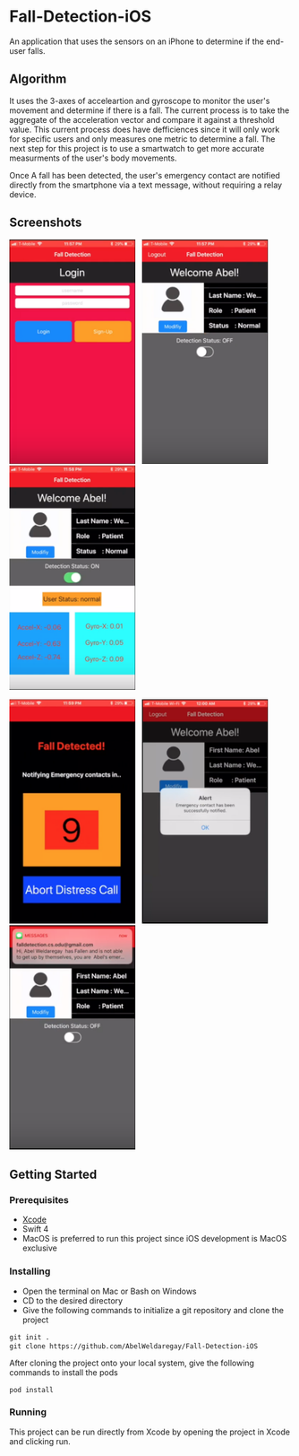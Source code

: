 # Fall-Detection-iOS

An application that uses the sensors on an iPhone to determine if the end-user falls.

## Algorithm

It uses the 3-axes of acceleartion and gyroscope to monitor the user's movement and determine if there is a fall. The current process is to take the aggregate of the acceleration vector and compare it against a threshold value. This current process does have defficiences since it will only work for specific users and only measures one metric to determine a fall. The next step for this project is to use a smartwatch to get more accurate measurments of the user's body movements.

Once A fall has been detected, the user's emergency contact are notified directly from the smartphone via a text message, without requiring a relay device.

## Screenshots
<p float="left">
<img src="https://github.com/AbelWeldaregay/Fall-Detection-iOS/blob/master/Screen%20Shot%202020-03-01%20at%2012.13.38%20AM.png?raw=true" width=225 height= 400>
  &nbsp
<img src="https://github.com/AbelWeldaregay/Fall-Detection-iOS/blob/master/Screen%20Shot%202020-03-01%20at%2012.14.00%20AM.png?raw=true" width=225 height= 400>
 &nbsp
<img src= "https://github.com/AbelWeldaregay/Fall-Detection-iOS/blob/master/Screen%20Shot%202020-03-01%20at%2012.14.27%20AM.png?raw=true" width=225 height=400>
</p>
<p float="left">
<img src="https://github.com/AbelWeldaregay/Fall-Detection-iOS/blob/master/Screen%20Shot%202020-03-01%20at%2012.15.20%20AM.png?raw=true" width=225 height=400>
   &nbsp
 <img src="https://github.com/AbelWeldaregay/Fall-Detection-iOS/blob/master/Screen%20Shot%202020-03-01%20at%2012.16.51%20AM.png?raw=true" width=225 height=400>
  &nbsp
 <img src="https://github.com/AbelWeldaregay/Fall-Detection-iOS/blob/master/Screen%20Shot%202020-03-01%20at%2012.17.42%20AM.png?raw=true" width=225 height=400>
</p>


## Getting Started

### Prerequisites
- [Xcode](https://developer.apple.com/xcode/)
- Swift 4
- MacOS is preferred to run this project since iOS development is MacOS exclusive

### Installing
- Open the terminal on Mac or Bash on Windows
- CD to the desired directory
- Give the following commands to initialize a git repository and clone the project
```
git init .
git clone https://github.com/AbelWeldaregay/Fall-Detection-iOS
```
After cloning the project onto your local system, give the following commands to install the pods

```
pod install

```
### Running

  This project can be run directly from Xcode by opening the project in Xcode and clicking run.
 

